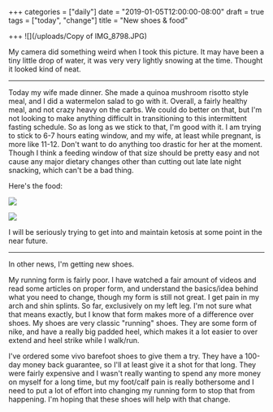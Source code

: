 +++
categories = ["daily"]
date = "2019-01-05T12:00:00-08:00"
draft = true
tags = ["today", "change"]
title = "New shoes & food"

+++
![](/uploads/Copy of IMG_8798.JPG)

My camera did something weird when I took this picture. It may have been a tiny little drop of water, it was very very lightly snowing at the time. Thought it looked kind of neat.

***

Today my wife made dinner. She made a quinoa mushroom risotto style meal, and I did a watermelon salad to go with it. Overall, a fairly healthy meal, and not crazy heavy on the carbs. We could do better on that, but I'm not looking to make anything difficult in transitioning to this intermittent fasting schedule. So as long as we stick to that, I'm good with it. I am trying to stick to 6-7 hours eating window, and my wife, at least while pregnant, is more like 11-12. Don't want to do anything too drastic for her at the moment. Though I think a feeding window of that size should be pretty easy and not cause any major dietary changes other than cutting out late late night snacking, which can't be a bad thing.

Here's the food:

![](/uploads/IMG_8805.JPG)

![](/uploads/IMG_8804.JPG)

I will be seriously trying to get into and maintain ketosis at some point in the near future. 

***

In other news, I'm getting new shoes. 

My running form is fairly poor. I have watched a fair amount of videos and read some articles on proper form, and understand the basics/idea behind what you need to change, though my form is still not great. I get pain in my arch and shin splints. So far, exclusively on my left leg. I'm not sure what that means exactly, but I know that form makes more of a difference over shoes. My shoes are very classic "running" shoes. They are some form of nike, and have a really big padded heel, which makes it a lot easier to over extend and heel strike while I walk/run.

I've ordered some vivo barefoot shoes to give them a try. They have a 100-day money back guarantee, so I'll at least give it a shot for that long. They were fairly expensive and I wasn't really wanting to spend any more money on myself for a long time, but my foot/calf pain is really bothersome and I need to put a lot of effort into changing my running form to stop that from happening. I'm hoping that these shoes will help with that change.